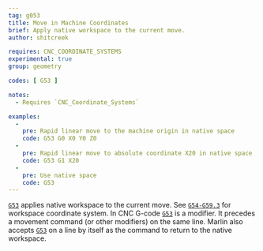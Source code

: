 ```yaml
---
tag: g053
title: Move in Machine Coordinates
brief: Apply native workspace to the current move.
author: shitcreek

requires: CNC_COORDINATE_SYSTEMS
experimental: true
group: geometry

codes: [ G53 ]

notes:
  - Requires `CNC_Coordinate_Systems`

examples:
  -
    pre: Rapid linear move to the machine origin in native space
    code: G53 G0 X0 Y0 Z0
  -
    pre: Rapid linear move to absolute coordinate X20 in native space
    code: G53 G1 X20
  -
    pre: Use native space
    code: G53
---
```


[`G53`](/docs/gcode/G053.html) applies native workspace to the current move. See [`G54-G59.3`](/docs/gcode/G054-G059.html) for workspace coordinate system.
In CNC G-code [`G53`](/docs/gcode/G053.html) is a modifier. It precedes a movement command (or other modifiers) on the same line.
Marlin also accepts [`G53`](/docs/gcode/G053.html) on a line by itself as the command to return to the native workspace.

